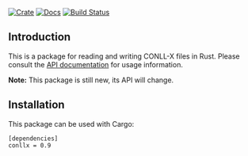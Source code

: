 [![Crate](https://img.shields.io/crates/v/conllx.svg)](https://crates.io/crates/conllx)
[![Docs](https://docs.rs/conllx/badge.svg)](https://docs.rs/conllx/)
[![Build Status](https://travis-ci.org/danieldk/conllx-rs.svg?branch=master)](https://travis-ci.org/danieldk/conllx-rs)

## Introduction

This is a package for reading and writing CONLL-X files in Rust. Please
consult the [API documentation](http://rustdoc.danieldk.eu/conllx/) for
usage information.

**Note:** This package is still new, its API will change.

## Installation

This package can be used with Cargo:

    [dependencies]
    conllx = 0.9
